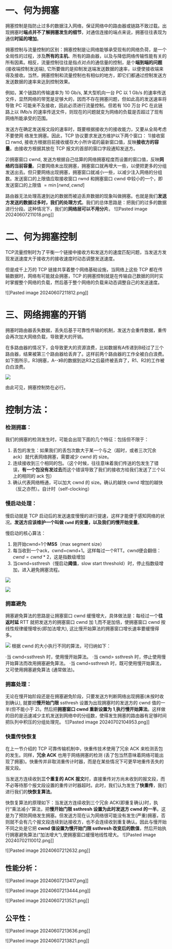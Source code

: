 # 一、何为拥塞
拥塞控制是指防止过多的数据注入网络，保证网络中的路由器或链路不致过载。出现拥塞时**端点并不了解拥塞发生的细节**，对通信连接的端点来说，拥塞往往表现为通信**时延的增加**。

拥塞控制与流量控制的区别：拥塞控制是让网络能够承受现有的网络负荷，是一个全局性的过程，涉及**所有的主机**、所有的路由器，以及与降低网络传输性能有关的所有因素。相反，流量控制往往是指点对点的通信量的控制，是个**端到端的问题** (接收端控制发送端), 它所要做的是抑制发送端发送数据的速率，以便使接收端来得及接收。当然，拥塞控制和流量控制也有相似的地方，即它们都通过控制发送方发送数据的速率来达到控制效果。

例如，某个链路的传输速率为 10 Gb/s, 某大型机向一台 PC 以 1 Gb/s 的速率传送文件，显然网络的带宽是足够大的，因而不存在拥塞问题，但如此高的发送速率将导致 PC 可能来不及接收，因此必须进行流量控制。但若有 100 万台 PC 在此链路上以 IMb/s 的速率传送文件，则现在的问题就变为网络的负载是否超过了现有网络所能承受的范围。


发送方在确定发送报文段的速率时，既要根据接收方的接收能力，又要从全局考虑不要使网
络发生拥塞。因此，TCP 协议要求发送方维护以下两个窗口：
1)接收窗口 rwnd, 接收方根据目前接收缓存大小所许诺的最新窗口值，反映**接收方的容量**。由接收方根据其放在 TCP 报文的首部的窗口字段通知发送方。

2)拥塞窗口 cwnd, 发送方根据自己估算的网络拥塞程度而设置的窗口值，反映**网络的当前容量**。只要网络未出现拥塞，拥塞窗口就再增大一些，以便把更多的分组发送出去。但只要网络出现拥塞，拥塞窗口就减小一些，以减少注入网络的分组数。发送窗口的上限值应取接收窗口 rwnd 和拥塞窗口 cwnd 中较小的一个，即
发送窗口的上限值 $=\min[rwnd,cwnd]$

路由器无法处理高速到达的数据而被迫丢弃数据的现象叫做拥塞。也就是我们**发送方发送的数据过多时，我们的处理方式**。我们的总体思路是：把我们的过多的数据进行分段。这种情况下，我们的**网络层可以不用分片**。
![[Pasted image 20240607211018.png]]

# 二、何为拥塞控制

TCP流量控制时为了平衡一个链接中接收方和发送方的速度匹配问题，当发送方发现发送速度大于接收方的接收速度时动态调整发送速度。

但是成千上万的 TCP 链接共享着整个网络基础设施，当网络上这些 TCP 都在传输数据时，网络有可能就会拥塞，TCP 的拥塞控制就是在传输自己数据的同时实时掌握整个网络的负载，然后基于整个网络的负载来动态调整自己的发送速度。

![[Pasted image 20240607211812.png]]


# 三、网络拥塞的开销

拥塞时路由器丢失数据，丢失后基于可靠性传输的机制，发送方会重传数据，重传会再次加大网络负载，导致更大的开销。

在多路由器的情况下，会导致更大的资源浪费，比如数据有A传递到B经过了三个路由器，结果被第三个路由器给丢弃了。这样前两个路由器的工作全被白白浪费。如下图所示，R3拥塞，A--》B的数据到达R3之后最终被丢弃了，R1、R2的工作被白白浪费。

![](https://img2020.cnblogs.com/blog/737467/202011/737467-20201112223327283-522427988.png)

由此可见，拥塞控制势在必行。

# 控制方法：
### 检测拥塞：
我们的拥塞的检测发生时，可能会出现下面的几个特征：包括但不限于：
1. 丢包的发生：如果我们的丢包次数大于某一个与之（超时，或者三次冗余 ack）就代表网络拥塞，需要减少 cwnd 的 size。
2. 连续接收到三个相同的包。（这个时候，往往意味着我们传送的包发生了错误，**有一个包没有发过去**而这个错误导致了我们的接收方给我们发送了三个以上的相同的 ack 包）
3. 确认代表网络畅通，可以加大 cwnd 的 size。确认的越快 cwnd 增加的越快（反之亦然）。自计时（self-clocking）

### 慢启动处理：
慢启动就是 TCP 启动后的发送速度慢慢的进行提速，这样才能便于感知网络的状况。**发送方应该维护一个叫做 `cwnd` 的变量，以及我们的慢开始变量**。

慢启动的核心算法：
1. 刚开始cwnd=1个**MSS**（max segment size）
2. 每当收到一个ack，cwnd=cwnd+1。这样每过一个RTT。cwnd便会翻倍：$cwnd=cwnd*2$，这是指数级增加
3. 当cwnd=ssthresh（慢启动**阈值**，slow start threshold）时，停止指数级增加，进入避免拥塞流程。

![](https://img2020.cnblogs.com/blog/737467/202011/737467-20201113232702275-2119567389.png)

![](https://img2020.cnblogs.com/blog/737467/202011/737467-20201115174555377-1394954277.png)

### 拥塞避免
拥塞避免算法的思路是让拥塞窗口 cwnd 缓慢增大，具体做法是：每经过一个**往返时延** RTT 就把发送方的拥塞窗口 cwnd 加 1,而不是加倍，使拥塞窗口 cwnd 按线性规律缓慢增长(即加法增大), 这比慢开始算法的拥塞窗口增长速率要缓慢得多。

![](https://img2020.cnblogs.com/blog/737467/202011/737467-20201115191328561-6574335.png)
根据 cwnd 的大小执行不同的算法，可归纳如下：

·当 cwnd<ssthresh 时，使用慢开始算法。
·当 cwnd> ssthresh 时，停止使用慢开始算法而改用拥塞避免算法。
·当 cwnd=ssthresh 时，既可使用慢开始算法，又可使用拥塞避免算法 (通常做法)。
### 拥塞处理：
无论在慢开始阶段还是在拥塞避免阶段，只要发送方判断网络出现拥塞(未按时收到确认), 就要把**慢开始门限** ssthresh 设置为出现拥塞时的发送方的 cwnd 值的一半(但不能小于 2)。然后把**拥塞窗口 cwnd 重新设置为 1**,**执行慢开始算法**。这样做的目的是迅速减少主机发送到网络中的分组数，使得发生拥塞的路由器有足够时间把队列中积压的分组处理完。
![[Pasted image 20240702104953.png]]

### 快重传快恢复
在上一节介绍的 TCP 可靠传输机制中，快重传技术使用了冗余 ACK 来检测丢包的发生。同样，**冗余 ACK** 也用于网络拥塞的检测 (丢了包当然意味着网络可能出现了拥塞)。快重传并非取消重传计时器，而是在某些情况下可更早地重传丢失的报文段。

当发送方连续收到**三个重复的 ACK 报文**时，直接重传对方尚未收到的报文段，而不必等待那个报文段设置的重传计时器超时。此时，我们认为发生了**快重传**，我们进行我们的**快恢复算法**。

快恢复算法的原理如下：当发送方连续收到三个冗余 ACK(即重复确认)时，执行“乘法减小”算法，把**慢开始门限 ssthresh 设置为此时发送方 cwnd 的一半**。这是为了预防网络发生拥塞。但发送方现在认为网络很可能没有发生(严重)拥塞，否则就不会有几个报文段连续到达接收方，也不会连续收到重复确认。因此与慢开始不同之处是它把 **cwnd 值设置为慢开始门限 ssthresh 改变后的数值**，然后开始执行拥塞避免算法(“加法增大”),使拥塞窗口缓慢地线性增大。
 ![[Pasted image 20240702110012.png]]
 


![[Pasted image 20240607212632.png]]


## 性能分析：
![[Pasted image 20240607213417.png]]


![[Pasted image 20240607213444.png]]


![[Pasted image 20240607213521.png]]


## 公平性：
![[Pasted image 20240607213636.png]]

![[Pasted image 20240607213821.png]]
